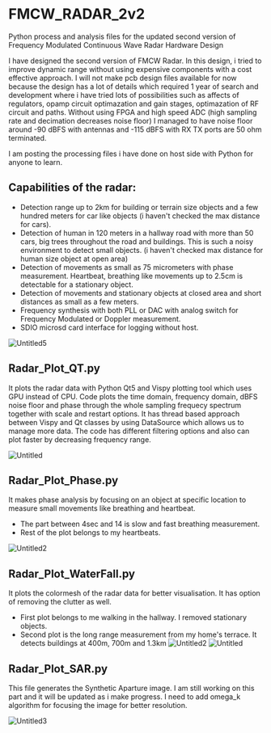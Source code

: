 # FMCW_RADAR_2v2
Python process and analysis files for the updated second version of Frequency Modulated Continuous Wave Radar Hardware Design

I have designed the second version of FMCW Radar. In this design, i tried to improve dynamic range without using expensive components with a cost effective approach. 
I will not make pcb design files available for now because the design has a lot of details which required 1 year of search and development where i have tried lots of possibilities
such as affects of regulators, opamp circuit optimazation and gain stages, optimazation of RF circuit and paths.
Without using FPGA and high speed ADC (high sampling rate and decimation decreases noise floor)
I managed to have noise floor around -90 dBFS with antennas and -115 dBFS with RX TX ports are 50 ohm terminated.

I am posting the processing files i have done on host side with Python for anyone to learn.

## Capabilities of the radar:
 * Detection range up to 2km for building or terrain size objects and a few hundred meters for car like objects (i haven't checked the max distance for cars).
 * Detection of human in 120 meters in a hallway road with more than 50 cars, big trees throughout the road and buildings. This is such a noisy environment to detect small objects. (i haven't checked max distance for human size object at open area)
 * Detection of movements as small as 75 micrometers with phase measurement. Heartbeat, breathing like movements up to 2.5cm is detectable for a stationary object.
 * Detection of movements and stationary objects at closed area and short distances as small as a few meters.
 * Frequency synthesis with both PLL or DAC with analog switch for Frequency Modulated or Doppler measurement.
 * SDIO microsd card interface for logging without host.

![Untitled5](https://github.com/ckflight/FMCW_RADAR_2/assets/61315249/5fa3c864-8e84-449e-b6a0-8482ac3ec935)
   
## Radar_Plot_QT.py
It plots the radar data with Python Qt5 and Vispy plotting tool which uses GPU instead of CPU. Code plots the time domain, frequency domain, dBFS noise floor and phase through the whole sampling frequecy spectrum together with scale and restart options. It has thread based approach between Vispy and Qt classes by using DataSource which allows us to manage more data. The code has different filtering options and also can plot faster by decreasing frequency range.

![Untitled](https://github.com/ckflight/FMCW_RADAR_2/assets/61315249/cec61433-47c9-48c4-b16d-7eb0aa7097c5)

## Radar_Plot_Phase.py 
It makes phase analysis by focusing on an object at specific location to measure small movements like breathing and heartbeat.
 * The part between 4sec and 14 is slow and fast breathing measurement.
 * Rest of the plot belongs to my heartbeats.

![Untitled2](https://github.com/ckflight/FMCW_RADAR_2/assets/61315249/2a77585c-c142-442f-9b75-dcc71aa03fbb)

## Radar_Plot_WaterFall.py
It plots the colormesh of the radar data for better visualisation. It has option of removing the clutter as well.
 * First plot belongs to me walking in the hallway. I removed stationary objects.
 * Second plot is the long range measurement from my home's terrace. It detects buildings at 400m, 700m and 1.3km
![Untitled2](https://github.com/ckflight/FMCW_RADAR_2/assets/61315249/5ac43d7a-e37b-4f26-bcc8-ff13260f47a8)
![Untitled](https://github.com/ckflight/FMCW_RADAR_2/assets/61315249/b47b74a9-1097-497e-ab63-a60b8339eab3)

## Radar_Plot_SAR.py
This file generates the Synthetic Aparture image. I am still working on this part and it will be updated as i make progress.
I need to add omega_k algorithm for focusing the image for better resolution.

![Untitled3](https://github.com/ckflight/FMCW_RADAR_2/assets/61315249/69b53866-90ac-4cb7-8b86-18fcbdcdc29c)
